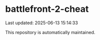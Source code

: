 # battlefront-2-cheat

Last updated: 2025-06-13 15:14:33

This repository is automatically maintained.
